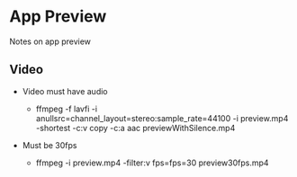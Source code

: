 # App Preview

Notes on app preview

## Video

- Video must have audio
	- ffmpeg -f lavfi -i anullsrc=channel_layout=stereo:sample_rate=44100 -i preview.mp4 -shortest -c:v copy -c:a aac previewWithSilence.mp4
	
- Must be 30fps
	- ffmpeg -i preview.mp4 -filter:v fps=fps=30 preview30fps.mp4
